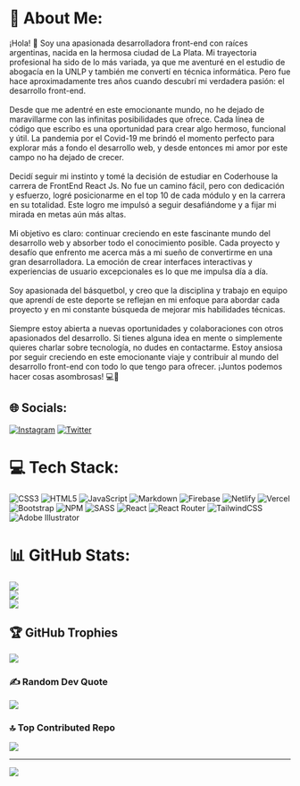 # 💫 About Me:
¡Hola! 👋 Soy una apasionada desarrolladora front-end con raíces argentinas, nacida en la hermosa ciudad de La Plata. Mi trayectoria profesional ha sido de lo más variada, ya que me aventuré en el estudio de abogacía en la UNLP y también me convertí en técnica informática. Pero fue hace aproximadamente tres años cuando descubrí mi verdadera pasión: el desarrollo front-end.<br><br>Desde que me adentré en este emocionante mundo, no he dejado de maravillarme con las infinitas posibilidades que ofrece. Cada línea de código que escribo es una oportunidad para crear algo hermoso, funcional y útil. La pandemia por el Covid-19 me brindó el momento perfecto para explorar más a fondo el desarrollo web, y desde entonces mi amor por este campo no ha dejado de crecer.<br><br>Decidí seguir mi instinto y tomé la decisión de estudiar en Coderhouse la carrera de FrontEnd React Js. No fue un camino fácil, pero con dedicación y esfuerzo, logré posicionarme en el top 10 de cada módulo y en la carrera en su totalidad. Este logro me impulsó a seguir desafiándome y a fijar mi mirada en metas aún más altas.<br><br>Mi objetivo es claro: continuar creciendo en este fascinante mundo del desarrollo web y absorber todo el conocimiento posible. Cada proyecto y desafío que enfrento me acerca más a mi sueño de convertirme en una gran desarrolladora. La emoción de crear interfaces interactivas y experiencias de usuario excepcionales es lo que me impulsa día a día.<br><br>Soy apasionada del básquetbol, y creo que la disciplina y trabajo en equipo que aprendí de este deporte se reflejan en mi enfoque para abordar cada proyecto y en mi constante búsqueda de mejorar mis habilidades técnicas.<br><br>Siempre estoy abierta a nuevas oportunidades y colaboraciones con otros apasionados del desarrollo. Si tienes alguna idea en mente o simplemente quieres charlar sobre tecnología, no dudes en contactarme. Estoy ansiosa por seguir creciendo en este emocionante viaje y contribuir al mundo del desarrollo front-end con todo lo que tengo para ofrecer. ¡Juntos podemos hacer cosas asombrosas! 💻🚀


## 🌐 Socials:
[![Instagram](https://img.shields.io/badge/Instagram-%23E4405F.svg?logo=Instagram&logoColor=white)](https://instagram.com/patoatanasoff_24) [![Twitter](https://img.shields.io/badge/Twitter-%231DA1F2.svg?logo=Twitter&logoColor=white)](https://twitter.com/Sff_Atanasoff) 

# 💻 Tech Stack:
![CSS3](https://img.shields.io/badge/css3-%231572B6.svg?style=for-the-badge&logo=css3&logoColor=white) ![HTML5](https://img.shields.io/badge/html5-%23E34F26.svg?style=for-the-badge&logo=html5&logoColor=white) ![JavaScript](https://img.shields.io/badge/javascript-%23323330.svg?style=for-the-badge&logo=javascript&logoColor=%23F7DF1E) ![Markdown](https://img.shields.io/badge/markdown-%23000000.svg?style=for-the-badge&logo=markdown&logoColor=white) ![Firebase](https://img.shields.io/badge/firebase-%23039BE5.svg?style=for-the-badge&logo=firebase) ![Netlify](https://img.shields.io/badge/netlify-%23000000.svg?style=for-the-badge&logo=netlify&logoColor=#00C7B7) ![Vercel](https://img.shields.io/badge/vercel-%23000000.svg?style=for-the-badge&logo=vercel&logoColor=white) ![Bootstrap](https://img.shields.io/badge/bootstrap-%23563D7C.svg?style=for-the-badge&logo=bootstrap&logoColor=white) ![NPM](https://img.shields.io/badge/NPM-%23000000.svg?style=for-the-badge&logo=npm&logoColor=white) ![SASS](https://img.shields.io/badge/SASS-hotpink.svg?style=for-the-badge&logo=SASS&logoColor=white) ![React](https://img.shields.io/badge/react-%2320232a.svg?style=for-the-badge&logo=react&logoColor=%2361DAFB) ![React Router](https://img.shields.io/badge/React_Router-CA4245?style=for-the-badge&logo=react-router&logoColor=white) ![TailwindCSS](https://img.shields.io/badge/tailwindcss-%2338B2AC.svg?style=for-the-badge&logo=tailwind-css&logoColor=white) ![Adobe Illustrator](https://img.shields.io/badge/adobeillustrator-%23FF9A00.svg?style=for-the-badge&logo=adobeillustrator&logoColor=white)
# 📊 GitHub Stats:
![](https://github-readme-stats.vercel.app/api?username=Scripts24&theme=nightowl&hide_border=false&include_all_commits=false&count_private=false)<br/>
![](https://github-readme-streak-stats.herokuapp.com/?user=Scripts24&theme=nightowl&hide_border=false)<br/>
![](https://github-readme-stats.vercel.app/api/top-langs/?username=Scripts24&theme=nightowl&hide_border=false&include_all_commits=false&count_private=false&layout=compact)

## 🏆 GitHub Trophies
![](https://github-profile-trophy.vercel.app/?username=Scripts24&theme=radical&no-frame=false&no-bg=true&margin-w=4)

### ✍️ Random Dev Quote
![](https://quotes-github-readme.vercel.app/api?type=horizontal&theme=radical)

### 🔝 Top Contributed Repo
![](https://github-contributor-stats.vercel.app/api?username=Scripts24&limit=5&theme=dark&combine_all_yearly_contributions=true)

---
[![](https://visitcount.itsvg.in/api?id=Scripts24&icon=0&color=0)](https://visitcount.itsvg.in)

<!-- Proudly created with GPRM ( https://gprm.itsvg.in ) -->
